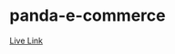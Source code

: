 ﻿# panda-e-commerce
<a href="https://mohammadkamrulhasan.github.io/panda-e-commerce/"> Live Link</a>
